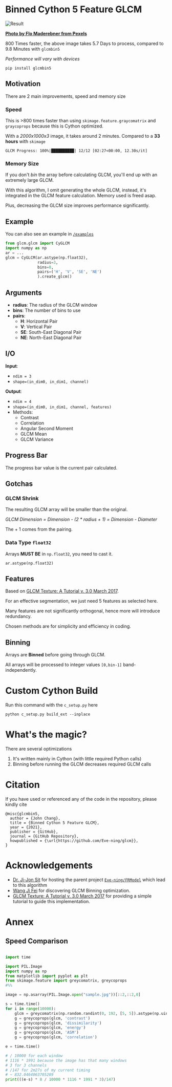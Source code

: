 # Binned Cython 5 Feature GLCM

![Result](result.jpg)

[**Photo by Flo Maderebner from Pexels**](https://www.pexels.com/@fmaderebner)

800 Times faster, the above image takes 5.7 Days to process, compared to 9.8 Minutes with `glcmbin5`

*Performance will vary with devices*

```
pip install glcmbin5
```

## Motivation

There are 2 main improvements, speed and memory size

### Speed

This is >800 times faster than using ``skimage.feature.graycomatrix`` and ``graycoprops``
because this is Cython optimized.

With a *2000x1000x3* image, it takes around 2 minutes.
Compared to a **33 hours** with ``skimage``

```
GLCM Progress: 100%|██████████| 12/12 [02:27<00:00, 12.30s/it]
```

### Memory Size

If you don't *bin* the array before calculating GLCM, you'll end up with an extremely
large GLCM.

With this algorithm, I omit generating the whole GLCM, instead, it's integrated in
the GLCM feature calculation. Memory used is freed asap.

Plus, decreasing the GLCM size improves performance significantly.

## Example

You can also see an example in [`/examples`](https://github.com/Eve-ning/glcm/tree/master/examples)

```python
from glcm.glcm import CyGLCM
import numpy as np
ar = ...
glcm = CyGLCM(ar.astype(np.float32),
              radius=3,
              bins=8,
              pairs=('H', 'V', 'SE', 'NE')
              ).create_glcm()
```

## Arguments

- **radius**: The radius of the GLCM window
- **bins**: The number of bins to use
- **pairs**:
  - **H**: Horizontal Pair
  - **V**: Vertical Pair
  - **SE**: South-East Diagonal Pair
  - **NE**: North-East Diagonal Pair

## I/O

**Input**:
- `ndim = 3`
- `shape=(in_dim0, in_dim1, channel)`

**Output**:
- `ndim = 4`
- `shape=(in_dim0, in_dim1, channel, features)`
- Methods:
  - Contrast 
  - Correlation
  - Angular Second Moment
  - GLCM Mean
  - GLCM Variance

## Progress Bar

The progress bar value is the current pair calculated.

## Gotchas

### GLCM Shrink

The resulting GLCM array will be smaller than the original.

*GLCM Dimension = Dimension - (2 * radius + 1) = Dimension - Diameter*

The + 1 comes from the pairing.

### Data Type `float32`

Arrays **MUST BE** in ``np.float32``, you need to cast it.
```
ar.astype(np.float32)
```

## Features

Based on [GLCM Texture: A Tutorial v. 3.0 March 2017](https://prism.ucalgary.ca/handle/1880/51900).

For an effective segmentation, we just need 5 features as selected here.

Many features are not significantly orthogonal, hence more will introduce redundancy.

Chosen methods are for simplicity and efficiency in coding. 

## Binning

Arrays are **Binned** before going through GLCM.

All arrays will be processed to integer values `[0,bin-1]` band-independently.

# Custom Cython Build

Run this command with the `c_setup.py` here
```
python c_setup.py build_ext --inplace
```

# What's the magic?

There are several optimizations

1) It's written mainly in Cython (with little required Python calls)
2) Binning before running the GLCM decreases required GLCM calls

# Citation

If you have used or referenced any of the code in the repository,
please kindly cite

```
@misc{glcmbin5,
  author = {John Chang},
  title = {Binned Cython 5 Feature GLCM},
  year = {2021},
  publisher = {GitHub},
  journal = {GitHub Repository},
  howpublished = {\url{https://github.com/Eve-ning/glcm}},
}
```

# Acknowledgements

- [Dr. Ji-Jon Sit](https://dr.ntu.edu.sg/cris/rp/rp00175) for hosting the parent project [`Eve-ning/FRModel`](https://github.com/Eve-ning/FRModel) which lead to this algorithm
- [Wang Ji Fei](https://fass.nus.edu.sg/geog/people/wang-jifei/) for discovering GLCM Binning optimization.
- [GLCM Texture: A Tutorial v. 3.0 March 2017](https://prism.ucalgary.ca/handle/1880/51900) for providing a
simple tutorial to guide this implementation.


# Annex

## Speed Comparison

```python

import time

import PIL.Image
import numpy as np
from matplotlib import pyplot as plt
from skimage.feature import greycomatrix, greycoprops
#%%

image = np.asarray(PIL.Image.open("sample.jpg"))[::2,::2,0]

s = time.time()
for i in range(10000):
    glcm = greycomatrix(np.random.randint(0, 192, [5, 5]).astype(np.uint8), [1], [0])
    g = greycoprops(glcm, 'contrast')
    g = greycoprops(glcm, 'dissimilarity')
    g = greycoprops(glcm, 'energy')
    g = greycoprops(glcm, 'ASM')
    g = greycoprops(glcm, 'correlation')

e = time.time()

# / 10000 for each window
# 1116 * 1991 because the image has that many windows
# 3 for 3 channels
# /147 for 2m27s of my current timing
# ~ 832.0464063705289
print(((e-s) * 8 / 10000 * 1116 * 1991 * 3)/147)
```
